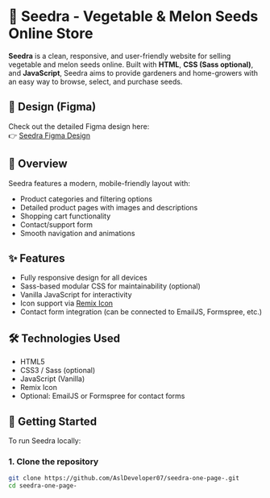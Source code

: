 # 🌱 Seedra - Vegetable & Melon Seeds Online Store

**Seedra** is a clean, responsive, and user-friendly website for selling vegetable and melon seeds online. Built with **HTML**, **CSS (Sass optional)**, and **JavaScript**, Seedra aims to provide gardeners and home-growers with an easy way to browse, select, and purchase seeds.

## 🎨 Design (Figma)

Check out the detailed Figma design here:  
👉 [Seedra Figma Design](https://www.figma.com/design/tnGlAMrUBkC1oyPU2laxtY/Seedra--Copy-?node-id=0-1&p=f&t=mMCHY050P7HiGw2g-0)


## 📄 Overview

Seedra features a modern, mobile-friendly layout with:  
- Product categories and filtering options  
- Detailed product pages with images and descriptions  
- Shopping cart functionality  
- Contact/support form  
- Smooth navigation and animations

## ✨ Features

- Fully responsive design for all devices  
- Sass-based modular CSS for maintainability (optional)  
- Vanilla JavaScript for interactivity  
- Icon support via [Remix Icon](https://remixicon.com/)  
- Contact form integration (can be connected to EmailJS, Formspree, etc.)

## 🛠 Technologies Used

- HTML5  
- CSS3 / Sass (optional)  
- JavaScript (Vanilla)  
- Remix Icon  
- Optional: EmailJS or Formspree for contact forms

## 🚀 Getting Started

To run Seedra locally:

### 1. Clone the repository

```bash
git clone https://github.com/AslDeveloper07/seedra-one-page-.git
cd seedra-one-page-
